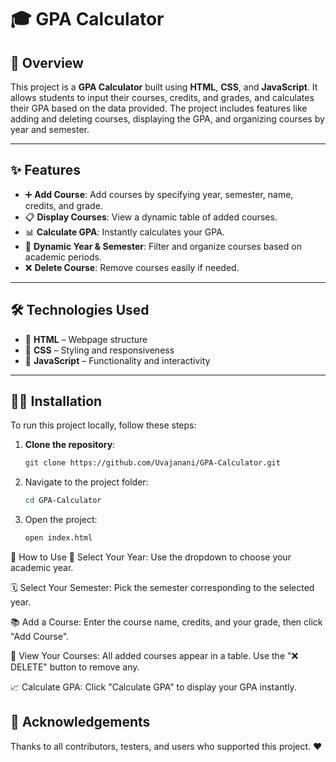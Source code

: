 # 🎓 GPA Calculator

## 📌 Overview

This project is a **GPA Calculator** built using **HTML**, **CSS**, and **JavaScript**. It allows students to input their courses, credits, and grades, and calculates their GPA based on the data provided. The project includes features like adding and deleting courses, displaying the GPA, and organizing courses by year and semester.

---

## ✨ Features

- ➕ **Add Course**: Add courses by specifying year, semester, name, credits, and grade.
- 📋 **Display Courses**: View a dynamic table of added courses.
- 📊 **Calculate GPA**: Instantly calculates your GPA.
- 📅 **Dynamic Year & Semester**: Filter and organize courses based on academic periods.
- ❌ **Delete Course**: Remove courses easily if needed.

---

## 🛠️ Technologies Used

- 🧱 **HTML** – Webpage structure
- 🎨 **CSS** – Styling and responsiveness
- 🧠 **JavaScript** – Functionality and interactivity

---

## 🧑‍💻 Installation

To run this project locally, follow these steps:

1. **Clone the repository**:
   ```bash
   git clone https://github.com/Uvajanani/GPA-Calculator.git
2. Navigate to the project folder:
   ```bash
   cd GPA-Calculator
3. Open the project:
   ```bash
   open index.html

📖 How to Use
📅 Select Your Year: Use the dropdown to choose your academic year.

🗓️ Select Your Semester: Pick the semester corresponding to the selected year.

📚 Add a Course: Enter the course name, credits, and your grade, then click "Add Course".

📝 View Your Courses: All added courses appear in a table. Use the "❌ DELETE" button to remove any.

📈 Calculate GPA: Click "Calculate GPA" to display your GPA instantly.

## 🙏 Acknowledgements
Thanks to all contributors, testers, and users who supported this project. ❤️
